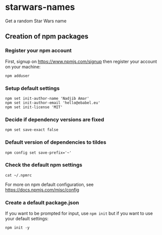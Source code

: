 # starwars-names
Get a random Star Wars name


## Creation of npm packages


### Register your npm account

First, signup on https://www.npmjs.com/signup then register your account on your machine:

```
npm adduser
```

### Setup default settings

```
npm set init-author-name 'Nadjib Amar'
npm set init-author-email 'hello@ebabel.eu'
npm set init-license 'MIT'
```

### Decide if dependency versions are fixed

```
npm set save-exact false
```

### Default version of dependencies to tildes

```
npm config set save-prefix='~'
```

### Check the default npm settings

```
cat ~/.npmrc
```

For more on npm default configuration, see https://docs.npmjs.com/misc/config

### Create a default package.json

If you want to be prompted for input, use `npm init` but if you want to use your default settings:

```
npm init -y
```








